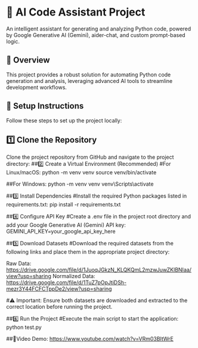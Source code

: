# 🤖 AI Code Assistant Project

An intelligent assistant for generating and analyzing Python code, powered by Google Generative AI (Gemini), aider-chat, and custom prompt-based logic.

## 🚀 Overview

This project provides a robust solution for automating Python code generation and analysis, leveraging advanced AI tools to streamline development workflows.

## 🔧 Setup Instructions

Follow these steps to set up the project locally:

## 1️⃣ Clone the Repository

Clone the project repository from GitHub and navigate to the project directory:
##2️⃣ Create a Virtual Environment (Recommended)
#For Linux/macOS:
python -m venv venv
source venv/bin/activate

##For Windows:
python -m venv venv
venv\Scripts\activate

##3️⃣ Install Dependencies
#Install the required Python packages listed in requirements.txt:
pip install -r requirements.txt

##4️⃣ Configure API Key
#Create a .env file in the project root directory and add your Google Generative AI (Gemini) API key:
GEMINI_API_KEY=your_google_api_key_here

##5️⃣ Download Datasets
#Download the required datasets from the following links and place them in the appropriate project directory:

Raw Data:  https://drive.google.com/file/d/1JuoqJGkzN_KLQKQmL2mzwJuwZKlBNIaa/view?usp=sharing
Normalized Data: https://drive.google.com/file/d/1TuZ7pOpJtiDSh-mezr3Y44FCFCTppDe2/view?usp=sharing


#⚠️ Important: Ensure both datasets are downloaded and extracted to the correct location before running the project.

##6️⃣ Run the Project
#Execute the main script to start the application:
python test.py

##🎥Video Demo:
https://www.youtube.com/watch?v=VRm03BItWrE
